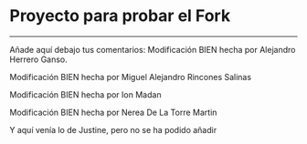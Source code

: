 # Proyecto para probar el Fork

----
Añade aquí debajo tus comentarios:
Modificación BIEN hecha por Alejandro Herrero Ganso.

Modificación BIEN hecha por Miguel Alejandro Rincones Salinas

<!-- A partir de aquí (esta línea no se muestra) -->
Modificación BIEN hecha por Ion Madan

Modificación BIEN hecha por Nerea De La Torre Martin

Y aquí venía lo de Justine, pero no se ha podido añadir